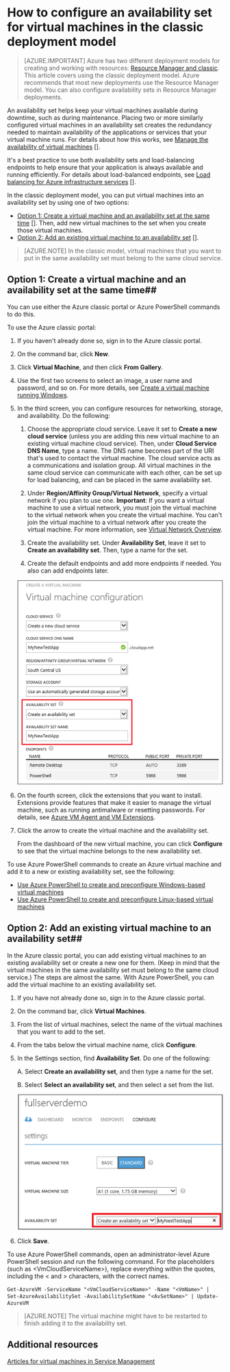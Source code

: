 <!-- rename to virtual-machines-windows-classic-configure-availability -->

<properties
	pageTitle="Configure an availability set for classic VMs | Azure"
	description="Configure an availability set for a new or existing virtual machine in the classic deployment model using the Azure classic portal and Azure PowerShell."
	services="virtual-machines"
	documentationCenter=""
	authors="cynthn"
	manager="timlt"
	editor=""
	tags="azure-service-management"/>

<tags
	ms.service="virtual-machines"
	ms.date="01/07/2016"
	wacn.date=""/>

# How to configure an availability set for virtual machines in the classic deployment model

> [AZURE.IMPORTANT] Azure has two different deployment models for creating and working with resources:  [Resource Manager and classic](/documentation/articles/resource-manager-deployment-model/).  This article covers using the classic deployment model. Azure recommends that most new deployments use the Resource Manager model. You can also configure availability sets in Resource Manager deployments.


An availability set helps keep your virtual machines available during downtime, such as during maintenance. Placing two or more similarly configured virtual machines in an availability set creates the redundancy needed to maintain availability of the applications or services that your virtual machine runs. For details about how this works, see [Manage the availability of virtual machines] [].

It's a best practice to use both availability sets and load-balancing endpoints to help ensure that your application is always available and running efficiently. For details about load-balanced endpoints, see [Load balancing for Azure infrastructure services] [].

In the classic deployment model, you can put virtual machines into an availability set by using one of two options:

- [Option 1: Create a virtual machine and an availability set at the same time] []. Then, add new virtual machines to the set when you create those virtual machines.
- [Option 2: Add an existing virtual machine to an availability set] [].

>[AZURE.NOTE] In the classic model, virtual machines that you want to put in the same availability set must belong to the same cloud service.

## <a id="createset"> </a>Option 1: Create a virtual machine and an availability set at the same time##

You can use either the Azure classic portal or Azure PowerShell commands to do this.

To use the Azure classic portal:

1. If you haven't already done so, sign in to the Azure classic portal.

2. On the command bar, click **New**.

3. Click **Virtual Machine**, and then click **From Gallery**.

4. Use the first two screens to select an image, a user name and password, and so on. For more details, see [Create a virtual machine running Windows][].

5. In the third screen, you can configure resources for networking, storage, and availability. Do the following:

	1. Choose the appropriate cloud service. Leave it set to **Create a new cloud service** (unless you are adding this new virtual machine to an existing virtual machine cloud service). Then, under **Cloud Service DNS Name**, type a name. The DNS name becomes part of the URI that's used to contact the virtual machine. The cloud service acts as a communications and isolation group. All virtual machines in the same cloud service can communicate with each other, can be set up for load balancing, and can be placed in the same availability set.

	2. Under **Region/Affinity Group/Virtual Network**, specify a virtual network if you plan to use one. **Important**: If you want a virtual machine to use a virtual network, you must join the virtual machine to the virtual network when you create the virtual machine. You can't join the virtual machine to a virtual network after you create the virtual machine. For more information, see [Virtual Network Overview][].

	3. Create the availability set. Under **Availability Set**, leave it set to **Create an availability set**. Then, type a name for the set.

	4. Create the default endpoints and add more endpoints if needed. You also can add endpoints later.

	![Create an availability set for a new virtual machine](./media/virtual-machines-how-to-configure-availability/VMavailabilityset.png)

6. On the fourth screen, click the extensions that you want to install. Extensions provide features that make it easier to manage the virtual machine, such as running antimalware or resetting passwords. For details, see [Azure VM Agent and VM Extensions](/documentation/articles/virtual-machines-linux-classic-agents-and-extensions/).

7.	Click the arrow to create the virtual machine and the availability set.

	From the dashboard of the new virtual machine, you can click **Configure** to see that the virtual machine belongs to the new availability set.

To use Azure PowerShell commands to create an Azure virtual machine and add it to a new or existing availability set, see the following:

- [Use Azure PowerShell to create and preconfigure Windows-based virtual machines](/documentation/articles/virtual-machines-windows-classic-create-powershell/)
- [Use Azure PowerShell to create and preconfigure Linux-based virtual machines](/documentation/articles/virtual-machines-linux-classic-createpowershell/)

## <a id="addmachine"> </a>Option 2: Add an existing virtual machine to an availability set##

In the Azure classic portal, you can add existing virtual machines to an existing availability set
 or create a new one for them. (Keep in mind that the virtual machines in the same availability set must belong to the same cloud service.) The steps are almost the same. With Azure PowerShell, you can add the virtual machine to an existing availability set.

1. If you have not already done so, sign in to the Azure classic portal.

2. On the command bar, click **Virtual Machines**.

3. From the list of virtual machines, select the name of the virtual machines that you want to add to the set.

4. From the tabs below the virtual machine name, click **Configure**.

5. In the Settings section, find **Availability Set**. Do one of the following:

	A. Select **Create an availability set**, and then type a name for the set.

	B. Select **Select an availability set**, and then select a set from the list.

	![Create an availability set for an existing virtual machine](./media/virtual-machines-how-to-configure-availability/VMavailabilityExistingVM.png)

6. Click **Save**.

To use Azure PowerShell commands, open an administrator-level Azure PowerShell session and run the following command. For the placeholders (such as &lt;VmCloudServiceName&gt;), replace everything within the quotes, including the < and > characters, with the correct names.

	Get-AzureVM -ServiceName "<VmCloudServiceName>" -Name "<VmName>" | Set-AzureAvailabilitySet -AvailabilitySetName "<AvSetName>" | Update-AzureVM

>[AZURE.NOTE] The virtual machine might have to be restarted to finish adding it to the availability set.

## Additional resources

[Articles for virtual machines in Service Management]

<!-- LINKS -->
[Option 1: Create a virtual machine and an availability set at the same time]: #createset
[Option 2: Add an existing virtual machine to an availability set]: #addmachine

[Load balancing for Azure infrastructure services]: /documentation/articles/virtual-machines-linux-load-balance/
[Manage the availability of virtual machines]: /documentation/articles/virtual-machines-linux-manage-availability/
[Create a virtual machine running Windows]: /documentation/articles/virtual-machines-windows-classic-tutorial/
[Virtual Network overview]: /documentation/articles/virtual-networks-overview/
[Articles for virtual machines in Service Management]: /documentation/articles/?tag=azure-service-management&service=virtual-machines/ 
